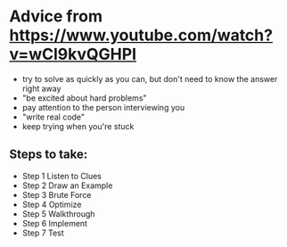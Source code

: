 # Advice from https://www.youtube.com/watch?v=wCl9kvQGHPI

- try to solve as quickly as you can, but don't need to know the answer right away
- "be excited about hard problems"
- pay attention to the person interviewing you
- "write real code"
- keep trying when you're stuck

## Steps to take:

- Step 1 Listen to Clues
- Step 2 Draw an Example
- Step 3 Brute Force
- Step 4 Optimize 
- Step 5 Walkthrough
- Step 6 Implement 
- Step 7 Test